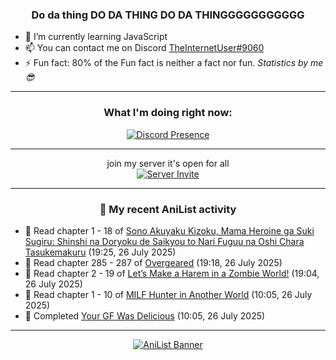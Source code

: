 <div align="center">

### Do da thing DO DA THING DO DA THINGGGGGGGGGGG
</div>

- 🌱 I’m currently learning JavaScript
- 📫 You can contact me on Discord [TheInternetUser#9060](https://discord.com/users/534117072796385300)
- ⚡ Fun fact: 80% of the Fun fact is neither a fact nor fun. _Statistics by me 😎_
<hr>

<div align="center">

### What I'm doing right now:
[![Discord Presence](https://lanyard.cnrad.dev/api/534117072796385300)](https://discord.com/users/534117072796385300)
<hr>

join my server it's open for all <br>
[![Server Invite](https://invidget.switchblade.xyz/bfYgVHxrSs)](https://discord.gg/bfYgVHxrSs)

<hr>
  
### 🌸 My recent AniList activity

</div>

<!-- ANILIST_ACTIVITY:start -->

-   📖 Read chapter 1 - 18 of [Sono Akuyaku Kizoku, Mama Heroine ga Suki Sugiru: Shinshi na Doryoku de Saikyou to Nari Fuguu na Oshi Chara Tasukemakuru](https://anilist.co/manga/186330) (19:25, 26 July 2025)
-   📖 Read chapter 285 - 287 of [Overgeared](https://anilist.co/manga/117460) (19:18, 26 July 2025)
-   📖 Read chapter 2 - 19 of [Let’s Make a Harem in a Zombie World!](https://anilist.co/manga/181054) (19:04, 26 July 2025)
-   📖 Read chapter 1 - 10 of [MILF Hunter in Another World](https://anilist.co/manga/166581) (10:05, 26 July 2025)
-   📖 Completed [Your GF Was Delicious](https://anilist.co/manga/169210) (10:05, 26 July 2025)

<!-- ANILIST_ACTIVITY:end -->
<hr>

<div align="center">

[![AniList Banner](https://img.anili.st/User/929966)](https://anilist.co/user/TheInternetUser)

<!-- ![Profile views](https://gpvc.arturio.dev/TheInternetUse7) Since 2023-01-09 -->
<br>


</div>
